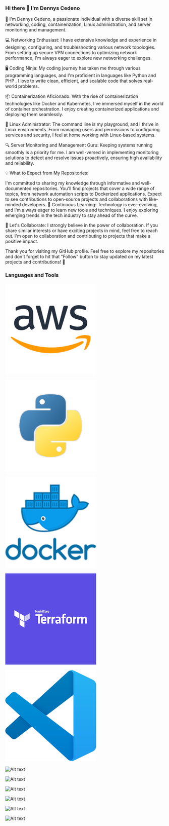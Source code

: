 ### Hi there 👋 I'm Dennys Cedeno

👋 I'm Dennys Cedeno, a passionate individual with a diverse skill set in networking, coding, containerization, Linux administration, and server monitoring and management.

💻 Networking Enthusiast: I have extensive knowledge and experience in designing, configuring, and troubleshooting various network topologies. From setting up secure VPN connections to optimizing network performance, I'm always eager to explore new networking challenges.

🖥️ Coding Ninja: My coding journey has taken me through various programming languages, and I'm proficient in languages like Python and PHP . I love to write clean, efficient, and scalable code that solves real-world problems.

📦 Containerization Aficionado: With the rise of containerization technologies like Docker and Kubernetes, I've immersed myself in the world of container orchestration. I enjoy creating containerized applications and deploying them seamlessly.

🐧 Linux Administrator: The command line is my playground, and I thrive in Linux environments. From managing users and permissions to configuring services and security, I feel at home working with Linux-based systems.

🔍 Server Monitoring and Management Guru: Keeping systems running smoothly is a priority for me. I am well-versed in implementing monitoring solutions to detect and resolve issues proactively, ensuring high availability and reliability.

💡 What to Expect from My Repositories:

I'm committed to sharing my knowledge through informative and well-documented repositories.
You'll find projects that cover a wide range of topics, from network automation scripts to Dockerized applications.
Expect to see contributions to open-source projects and collaborations with like-minded developers.
🌱 Continuous Learning: Technology is ever-evolving, and I'm always eager to learn new tools and techniques. I enjoy exploring emerging trends in the tech industry to stay ahead of the curve.

🤝 Let's Collaborate: I strongly believe in the power of collaboration. If you share similar interests or have exciting projects in mind, feel free to reach out. I'm open to collaboration and contributing to projects that make a positive impact.

Thank you for visiting my GitHub profile. Feel free to explore my repositories and don't forget to hit that "Follow" button to stay updated on my latest projects and contributions! 🚀

### Languages and Tools
![alt text](https://raw.githubusercontent.com/github/explore/80688e429a7d4ef2fca1e82350fe8e3517d3494d/topics/aws/aws.png)

![Alt text](https://raw.githubusercontent.com/github/explore/80688e429a7d4ef2fca1e82350fe8e3517d3494d/topics/python/python.png)

![Alt text](https://raw.githubusercontent.com/github/explore/80688e429a7d4ef2fca1e82350fe8e3517d3494d/topics/docker/docker.png)

![Alt text](https://raw.githubusercontent.com/github/explore/80688e429a7d4ef2fca1e82350fe8e3517d3494d/topics/terraform/terraform.png)

![Alt text](https://raw.githubusercontent.com/github/explore/80688e429a7d4ef2fca1e82350fe8e3517d3494d/topics/visual-studio-code/visual-studio-code.png)

![Alt text](https://1.bp.blogspot.com/-rgYs0cZGUys/TgEEcuVpwFI/AAAAAAAAXLM/f8vE4HynQhk/s320/cisco_systems_logo8.jpg)

![Alt text](https://www.paymentsjournal.com/wp-content/uploads/2017/10/fortinet-logo.jpg)

![Alt text](https://external-content.duckduckgo.com/iu/?u=https%3A%2F%2Ftse2.mm.bing.net%2Fth%3Fid%3DOIP.XgD7tmG1IwqCC-_EbS9HlQHaEC%26pid%3DApi&f=1&ipt=f376b932ae42f344a72b7324ca618579c8788a11cfbda26ee9c2a21a2fda68f5&ipo=images)

![Alt text](https://www.hybridskill.com/wp-content/uploads/2020/08/Jenkins-Main-Image.png)

![Alt text](https://external-content.duckduckgo.com/iu/?u=https%3A%2F%2Ftse2.mm.bing.net%2Fth%3Fid%3DOIP.a9EluartZXnMTsYh-07sGAHaHa%26pid%3DApi&f=1&ipt=6d8f36541e2ca10e66d922098d31dbfa4796856ac298d23889b2fabdcdc7d345&ipo=images)

![Alt text](https://external-content.duckduckgo.com/iu/?u=https%3A%2F%2Ftse4.mm.bing.net%2Fth%3Fid%3DOIP.2Ro89khbnuDTxEVpm4-gAgHaEQ%26pid%3DApi&f=1&ipt=f1e583fc2dbca6f8587a5926d49aee9662e310a86f5d05a9742587a73b8fe064&ipo=images)


<!--
**dennys9415/dennys9415** is a ✨ _special_ ✨ repository because its `README.md` (this file) appears on your GitHub profile.

Here are some ideas to get you started:

- 🔭 I’m currently working on ...
- 🌱 I’m currently learning ...
- 👯 I’m looking to collaborate on ...
- 🤔 I’m looking for help with ...
- 💬 Ask me about ...
- 📫 How to reach me: ...
- 😄 Pronouns: ...
- ⚡ Fun fact: ...
-->
